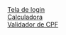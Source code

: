 <link rel="stylesheet" type="text/css" href="readme/styles.css">
<body>
    <div class="center">
    <a href="Treino/treino03/index.html" target="blank">Tela de login</a>
    <br>
    <a href="Treino/Treino06/index.html" target="blank">Calculadora</a>
    <br>
    <a href="udemy/JS/Aula35/validaCPF.html" target="blank">Validador de CPF</a>
    </div>
</body>

